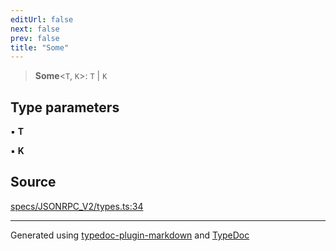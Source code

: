 ```yaml
---
editUrl: false
next: false
prev: false
title: "Some"
---
```


> **Some**\<`T`, `K`\>: `T` \| `K`

## Type parameters

▪ **T**

▪ **K**

## Source

[specs/JSONRPC\_V2/types.ts:34](https://github.com/dmdin/chord/blob/3033a5a/src/specs/JSONRPC_V2/types.ts#L34)

***

Generated using [typedoc-plugin-markdown](https://www.npmjs.com/package/typedoc-plugin-markdown) and [TypeDoc](https://typedoc.org/)
